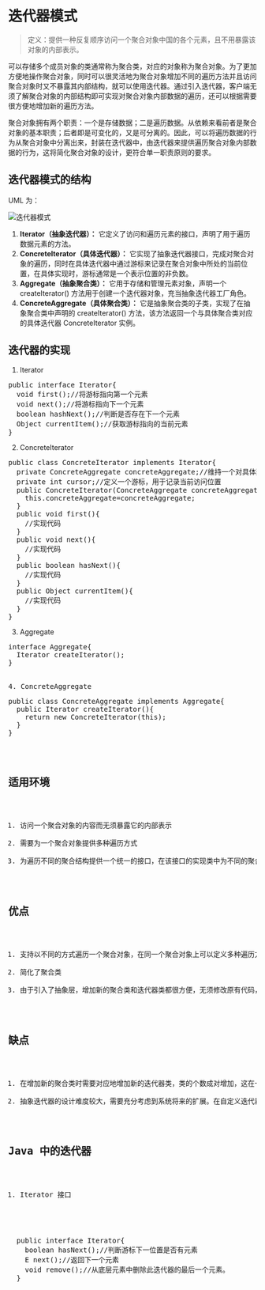 # 迭代器模式
>定义：提供一种反复顺序访问一个聚合对象中国的各个元素，且不用暴露该对象的内部表示。

可以存储多个成员对象的类通常称为聚合类，对应的对象称为聚合对象。为了更加方便地操作聚合对象，同时可以很灵活地为聚合对象增加不同的遍历方法并且访问聚合对象时又不暴露其内部结构，就可以使用迭代器。通过引入迭代器，客户端无须了解聚合对象的内部结构即可实现对聚合对象内部数据的遍历，还可以根据需要很方便地增加新的遍历方法。

聚合对象拥有两个职责：一个是存储数据；二是遍历数据。从依赖来看前者是聚合对象的基本职责；后者即是可变化的，又是可分离的。因此，可以将遍历数据的行为从聚合对象中分离出来，封装在迭代器中，由迭代器来提供遍历聚合对象内部数据的行为，这将简化聚合对象的设计，更符合单一职责原则的要求。

## 迭代器模式的结构
UML 为：<br/>

![迭代器模式](http://oyqb3fc6x.bkt.clouddn.com/%E8%BF%AD%E4%BB%A3%E5%99%A8%E6%A8%A1%E5%BC%8Fa.jpg)

1. **Iterator（抽象迭代器）：** 它定义了访问和遍历元素的接口，声明了用于遍历数据元素的方法。
2. **ConcreteIterator（具体迭代器）：** 它实现了抽象迭代器接口，完成对聚合对象的遍历，同时在具体迭代器中通过游标来记录在聚合对象中所处的当前位置，在具体实现时，游标通常是一个表示位置的非负数。
3. **Aggregate（抽象聚合类）：** 它用于存储和管理元素对象，声明一个 createIterator() 方法用于创建一个迭代器对象，充当抽象迭代器工厂角色。
4. **ConcreteAggregate（具体聚合类）：** 它是抽象聚合类的子类，实现了在抽象聚合类中声明的 createIterator() 方法，该方法返回一个与具体聚合类对应的具体迭代器 ConcreteIterator 实例。

## 迭代器的实现
1. Iterator
<pre>
public interface Iterator{
  void first();//将游标指向第一个元素
  void next();//将游标指向下一个元素
  boolean hashNext();//判断是否存在下一个元素
  Object currentItem();//获取游标指向的当前元素
}
</pre>

2. ConcreteIterator
<pre>
public class ConcreteIterator implements Iterator{
  private ConcreteAggregate concreteAggregate;//维持一个对具体聚合类的引用，以便于访问存储在聚合对象中的数据
  private int cursor;//定义一个游标，用于记录当前访问位置
  public ConcreteIterator(ConcreteAggregate concreteAggregate){
    this.concreteAggregate=concreteAggregate;
  }
  public void first(){
    //实现代码
  }
  public void next(){
    //实现代码
  }
  public boolean hasNext(){
    //实现代码
  }
  public Object currentItem(){
    //实现代码
  }
}
</pre>

3. Aggregate
<pre>
interface Aggregate{
  Iterator createIterator();
}
</re>

4. ConcreteAggregate
<pre>
public class ConcreteAggregate implements Aggregate{
  public Iterator createIterator(){
    return new ConcreteIterator(this);
  }
}
</pre>

## 适用环境
1. 访问一个聚合对象的内容而无须暴露它的内部表示
2. 需要为一个聚合对象提供多种遍历方式
3. 为遍历不同的聚合结构提供一个统一的接口，在该接口的实现类中为不同的聚合结构提供不同的遍历方式，而客户端可以一致性地操作该接口

## 优点
1. 支持以不同的方式遍历一个聚合对象，在同一个聚合对象上可以定义多种遍历方式
2. 简化了聚合类
3. 由于引入了抽象层，增加新的聚合类和迭代器类都很方便，无须修改原有代码，符合开闭原则

## 缺点
1. 在增加新的聚合类时需要对应地增加新的迭代器类，类的个数成对增加，这在一定程度上增加了系统的复杂性
2. 抽象迭代器的设计难度较大，需要充分考虑到系统将来的扩展。在自定义迭代器时，创建一个考虑全面的抽象迭代器并不是一件很容易的事情

## Java 中的迭代器
1. Iterator 接口

  <pre>
  public interface Iterator<E>{
    boolean hasNext();//判断游标下一位置是否有元素
    E next();//返回下一个元素
    void remove();//从底层元素中删除此迭代器的最后一个元素。
  }
